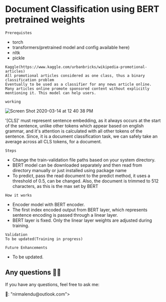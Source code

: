 # Document Classification using BERT pretrained weights

```
Prerequistes
```
* torch
* transformers(pretrained model and config available here)
* nltk
* pickle

```Data
Kaggle(https://www.kaggle.com/urbanbricks/wikipedia-promotional-articles)
All promotional articles considered as one class, thus a binary classification problem
Eventually to be used as a classifier for any news article online.
Many articles online promote sponsored content without explicitly mentioning it. This model can help users.
```

```
working
```
![Screen Shot 2020-03-14 at 12 40 38 PM](https://user-images.githubusercontent.com/19767662/76675102-0db96900-65f1-11ea-8b01-c6aa65645ab3.png)

'[CLS]' must represent sentence embedding, as it always occurs at the start of the sentence, unlike 
other tokens which appear based on english grammar, and it's attention is calculated with all other tokens of the 
sentence.
Since, it is a document classification task, we can safely take an average across all CLS tokens, for a
document.
```
Steps
```
* Change the train-validation file paths based on your system directory.
* BERT model can be downloaded separately and then read from directory manually or just installed using package name
* To predict, pass the read document to the predict method, it uses a threshold of 0.5, can be changed.
Also, the document is trimmed to 512 characters, as this is the max set by BERT 


```
How it works
```

* Encoder model with BERT encoder.
* The first index encoded output from BERT layer, which represents sentence encoding is passed through a linear layer.
* BERT layer is fixed. Only the linear layer weights are adjusted during training.

```
Validation
To be updated(Training in progress)
```
```
Future Enhancements
```
* To be updated.


## Any questions 👨‍💻
<p> If you have any questions, feel free to ask me: </p>
<p> 📧: "nirmalendu@outlook.com"></p>
